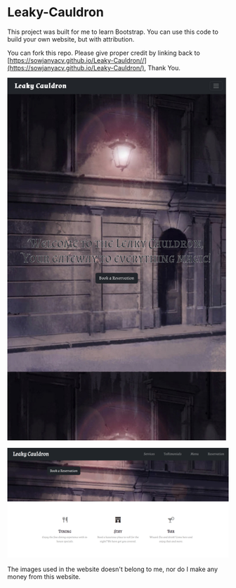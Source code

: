 # Leaky-Cauldron

This project was built for me to learn Bootstrap. You can use this code to build your own website, but with attribution.

You can fork this repo. Please give proper credit by linking back to [https://sowjanyacv.github.io/Leaky-Cauldron//](https://sowjanyacv.github.io/Leaky-Cauldron/), Thank You.

![Mobile](/Mobile.JPG "Mobile")

![Desktop](/Desktop.png "Desktop")

The images used in the website doesn't belong to me, nor do I make any money from this website.
